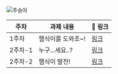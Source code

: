 ![주송아](https://user-images.githubusercontent.com/22493971/160273436-278cffbe-b841-4a61-bcd0-d3139516b8c2.png)

|주차|과제 내용|🔗 링크|
|------|---|---|
|1주차|햄식이를 도와조~!|[링크](https://github.com/THE-SOPT-WEB/jooSongAh/pull/1)|
|2주차-1|누구...세요..?|[링크](https://github.com/THE-SOPT-WEB/jooSongAh/pull/1)|
|2주차-2|햄식이 발전!|[링크](https://github.com/THE-SOPT-WEB/jooSongAh/pull/1)|


